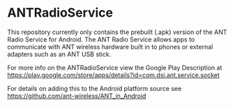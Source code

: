 ANTRadioService
===============

This repository currently only contains the prebuilt (.apk) version of the ANT Radio Service for Android. The ANT Radio Service allows apps to communicate with ANT wireless hardware built in to phones or external adapters such as an ANT USB stick.

For more info on the ANTRadioService view the Google Play Description at https://play.google.com/store/apps/details?id=com.dsi.ant.service.socket

For details on adding this to the Android platform source see https://github.com/ant-wireless/ANT_in_Android